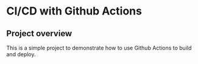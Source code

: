 # CI/CD with Github Actions

## Project overview

This is a simple project to demonstrate how to use Github Actions to build and deploy.